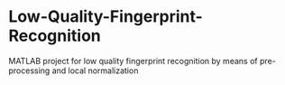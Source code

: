 # Low-Quality-Fingerprint-Recognition
MATLAB project for low quality fingerprint recognition by means of pre-processing and local normalization
